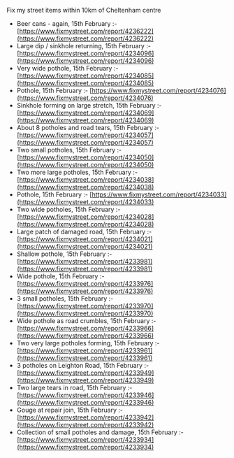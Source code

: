 Fix my street items within 10km of Cheltenham centre

<!-- fix_marker starts -->

- Beer cans - again, 15th February :- [https://www.fixmystreet.com/report/4236222](https://www.fixmystreet.com/report/4236222)
- Large dip / sinkhole returning, 15th February :- [https://www.fixmystreet.com/report/4234096](https://www.fixmystreet.com/report/4234096)
- Very wide pothole, 15th February :- [https://www.fixmystreet.com/report/4234085](https://www.fixmystreet.com/report/4234085)
- Pothole, 15th February :- [https://www.fixmystreet.com/report/4234076](https://www.fixmystreet.com/report/4234076)
- Sinkhole forming on large stretch, 15th February :- [https://www.fixmystreet.com/report/4234069](https://www.fixmystreet.com/report/4234069)
- About 8 potholes and road tears, 15th February :- [https://www.fixmystreet.com/report/4234057](https://www.fixmystreet.com/report/4234057)
- Two small potholes, 15th February :- [https://www.fixmystreet.com/report/4234050](https://www.fixmystreet.com/report/4234050)
- Two more large potholes, 15th February :- [https://www.fixmystreet.com/report/4234038](https://www.fixmystreet.com/report/4234038)
- Pothole, 15th February :- [https://www.fixmystreet.com/report/4234033](https://www.fixmystreet.com/report/4234033)
- Two wide potholes, 15th February :- [https://www.fixmystreet.com/report/4234028](https://www.fixmystreet.com/report/4234028)
- Large patch of damaged road, 15th February :- [https://www.fixmystreet.com/report/4234021](https://www.fixmystreet.com/report/4234021)
- Shallow pothole, 15th February :- [https://www.fixmystreet.com/report/4233981](https://www.fixmystreet.com/report/4233981)
- Wide pothole, 15th February :- [https://www.fixmystreet.com/report/4233976](https://www.fixmystreet.com/report/4233976)
- 3 small potholes, 15th February :- [https://www.fixmystreet.com/report/4233970](https://www.fixmystreet.com/report/4233970)
- Wide pothole as road crumbles, 15th February :- [https://www.fixmystreet.com/report/4233966](https://www.fixmystreet.com/report/4233966)
- Two very large potholes forming, 15th February :- [https://www.fixmystreet.com/report/4233961](https://www.fixmystreet.com/report/4233961)
- 3 potholes on Leighton Road, 15th February :- [https://www.fixmystreet.com/report/4233949](https://www.fixmystreet.com/report/4233949)
- Two large tears in road, 15th February :- [https://www.fixmystreet.com/report/4233946](https://www.fixmystreet.com/report/4233946)
- Gouge at repair join, 15th February :- [https://www.fixmystreet.com/report/4233942](https://www.fixmystreet.com/report/4233942)
- Collection of small potholes and damage, 15th February :- [https://www.fixmystreet.com/report/4233934](https://www.fixmystreet.com/report/4233934)

<!-- fix_marker ends -->